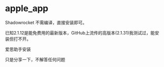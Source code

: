 # apple_app
Shadowrocket
不需编译，直接安装即可。

已知2.1.12是能免费用的最新版本，GitHub上流传的高版本(2.1.31)我测试过，能安装但打不开。

爱思助手安装

只是分享一下，不解答任何问题
